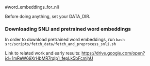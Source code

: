 #word_embeddings_for_nli

Before doing anything, set your DATA_DIR.

### Downloading SNLI and pretrained word embeddings
In order to download pretrained word embeddings, run `bash src/scripts/fetch_data/fetch_and_preprocess_snli.sh`


Link to related work and early results:
https://drive.google.com/open?id=1mReW69XrHbMR7rqlp1_fepLk5bFcmjhU
